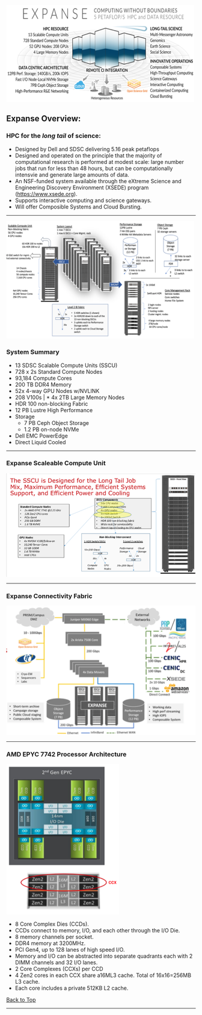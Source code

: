 <img src="../images/expanse_overview.png" alt="Expanse Overview" width="500px" />

## Expanse Overview:

### HPC for the *long tail* of science:
* Designed by Dell and SDSC delivering 5.16 peak petaflops
* Designed and operated on the principle that the majority of computational research is performed at modest scale: large number jobs that run for less than 48 hours, but can be computationally intensvie and generate large amounts of data.
* An NSF-funded system available through the eXtreme Science and Engineering Discovery Environment (XSEDE) program (https://www.xsede.org).
* Supports interactive computing and science gateways.
* Will offer Composible Systems and Cloud Bursting.


<hr>

<img src="../images/expanse_heterogeneous_arch.png" alt="Expanse Heterogeneous Architecture" width="500px" />

### System Summary

* 13 SDSC Scalable Compute Units (SSCU)
* 728 x 2s Standard Compute Nodes
* 93,184 Compute Cores
* 200 TB DDR4 Memory
* 52x 4-way GPU Nodes w/NVLINK
* 208 V100s | * 4x 2TB Large Memory Nodes
* HDR 100 non-blocking Fabric
* 12 PB Lustre High Performance
* Storage
  * 7 PB Ceph Object Storage
  * 1.2 PB on-node NVMe
* Dell EMC PowerEdge
* Direct Liquid Cooled 


<hr>

### Expanse Scaleable Compute Unit

<img src="../images/expanse_sccu.png" alt="Expanse Scaleable Compute Unit" width="700px" />

<hr>

### Expanse Connectivity Fabric

<img src="../images/expanse_connectivity_fabric.png" alt="Expanse Connectivity Fabric" width="700px" />

<hr>

### AMD EPYC 7742 Processor Architecture
<img src="../images/amd-epyc-7742-processor-arch.png" alt="AMD EPYC 7742 Processor Architecture" width="300px" />


* 8 Core Complex Dies (CCDs). 
* CCDs connect to memory, I/O, and each other through the I/O Die. 
* 8 memory channels per socket. 
* DDR4 memory at 3200MHz. 
* PCI Gen4, up to 128 lanes of high speed I/O. 
* Memory and I/O can be abstracted into separate quadrants each with 2 DIMM channels and 32 I/O lanes. 
* 2 Core Complexes (CCXs) per CCD 
* 4 Zen2 cores in each CCX share a16ML3 cache. Total of 16x16=256MB L3 cache.
* Each core includes a private 512KB L2 cache.  



[Back to Top](#top)
<hr>
